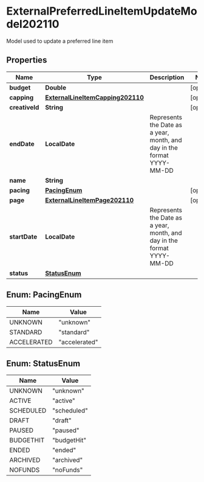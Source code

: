 

# ExternalPreferredLineItemUpdateModel202110

Model used to update a preferred line item

## Properties

| Name | Type | Description | Notes |
|------------ | ------------- | ------------- | -------------|
|**budget** | **Double** |  |  [optional] |
|**capping** | [**ExternalLineItemCapping202110**](ExternalLineItemCapping202110.md) |  |  [optional] |
|**creativeId** | **String** |  |  [optional] |
|**endDate** | **LocalDate** | Represents the Date as a year, month, and day in the format YYYY-MM-DD |  |
|**name** | **String** |  |  |
|**pacing** | [**PacingEnum**](#PacingEnum) |  |  [optional] |
|**page** | [**ExternalLineItemPage202110**](ExternalLineItemPage202110.md) |  |  [optional] |
|**startDate** | **LocalDate** | Represents the Date as a year, month, and day in the format YYYY-MM-DD |  |
|**status** | [**StatusEnum**](#StatusEnum) |  |  |



## Enum: PacingEnum

| Name | Value |
|---- | -----|
| UNKNOWN | &quot;unknown&quot; |
| STANDARD | &quot;standard&quot; |
| ACCELERATED | &quot;accelerated&quot; |



## Enum: StatusEnum

| Name | Value |
|---- | -----|
| UNKNOWN | &quot;unknown&quot; |
| ACTIVE | &quot;active&quot; |
| SCHEDULED | &quot;scheduled&quot; |
| DRAFT | &quot;draft&quot; |
| PAUSED | &quot;paused&quot; |
| BUDGETHIT | &quot;budgetHit&quot; |
| ENDED | &quot;ended&quot; |
| ARCHIVED | &quot;archived&quot; |
| NOFUNDS | &quot;noFunds&quot; |



